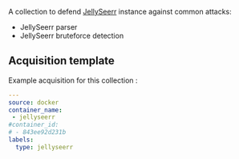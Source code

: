 A collection to defend [JellySeerr](https://github.com/Fallenbagel/jellyseerr) instance against common attacks:
 - JellySeerr parser
 - JellySeerr bruteforce detection

## Acquisition template

Example acquisition for this collection :

```yaml
---
source: docker
container_name:
 - jellyseerr
#container_id:
# - 843ee92d231b
labels:
  type: jellyseerr
```